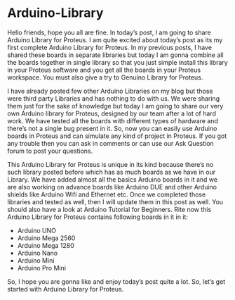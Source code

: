 # Arduino-Library

  Hello friends, hope you all are fine. In today’s post, I am going to share Arduino Library for Proteus. I am quite excited about today’s post as its my first complete Arduino Library for Proteus. In my previous posts, I have shared these boards in separate libraries but today I am gonna combine all the boards together in single library so that you just simple install this library in your Proteus software and you get all the boards in your Proteus workspace. You must also give a try to Genuino Library for Proteus.

  I have already posted few other Arduino Libraries on my blog but those were third party Libraries and has nothing to do with us. We were sharing them just for the sake of knowledge but today I am going to share our very own Arduino library for Proteus, designed by our team after a lot of hard work. We have tested all the boards with different types of hardware and there’s not a single bug present in it. So, now you can easily use Arduino boards in Proteus and can simulate any kind of project in Proteus. If you got any trouble then you can ask in comments or can use our Ask Question forum to post your questions.

  This Arduino Library for Proteus is unique in its kind because there’s no such library posted before which has as much boards as we have in our Library. We have added almost all the basics Arduino boards in it and we are also working on advance boards like Arduino DUE and other Arduino shields like Arduino Wifi and Ethernet etc. Once we completed those libraries and tested as well, then I will update them in this post as well. You should also have a look at Arduino Tutorial for Beginners. Rite now this Arduino Library for Proteus contains following boards in it in it:

- Arduino UNO
- Arduino Mega 2560
- Arduino Mega 1280
- Arduino Nano
- Arduino Mini
- Arduino Pro Mini

So, I hope you are gonna like and enjoy today’s post quite a lot. So, let’s get started with Arduino Library for Proteus.
